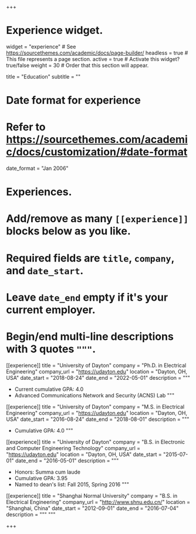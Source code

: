 +++
# Experience widget.
widget = "experience"  # See https://sourcethemes.com/academic/docs/page-builder/
headless = true  # This file represents a page section.
active = true  # Activate this widget? true/false
weight = 30  # Order that this section will appear.

title = "Education"
subtitle = ""

# Date format for experience
#   Refer to https://sourcethemes.com/academic/docs/customization/#date-format
date_format = "Jan 2006"

# Experiences.
#   Add/remove as many `[[experience]]` blocks below as you like.
#   Required fields are `title`, `company`, and `date_start`.
#   Leave `date_end` empty if it's your current employer.
#   Begin/end multi-line descriptions with 3 quotes `"""`.
[[experience]]
  title = "University of Dayton"
  company = "Ph.D. in Electrical Engineering"
  company_url = "https://udayton.edu"
  location = "Dayton, OH, USA"
  date_start = "2018-08-24"
  date_end = "2022-05-01"
  description = """
  * Current cumulative GPA: 4.0
  * Advanced Communications Network and Security (ACNS) Lab
  """

[[experience]]
  title = "University of Dayton"
  company = "M.S. in Electrical Engineering"
  company_url = "https://udayton.edu"
  location = "Dayton, OH, USA"
  date_start = "2016-08-24"
  date_end = "2018-08-01"
  description = """
  * Cumulative GPA: 4.0
  """
  
[[experience]]
  title = "University of Dayton"
  company = "B.S. in Electronic and Computer Engineering Technology"
  company_url = "https://udayton.edu"
  location = "Dayton, OH, USA"
  date_start = "2015-07-01"
  date_end = "2016-05-01"
  description = """
  * Honors: Summa cum laude
  * Cumulative GPA: 3.95
  * Named to dean's list: Fall 2015, Spring 2016
  """
  
[[experience]]
  title = "Shanghai Normal University"
  company = "B.S. in Electrical Engineering"
  company_url = "http://www.shnu.edu.cn/"
  location = "Shanghai, China"
  date_start = "2012-09-01"
  date_end = "2016-07-04"
  description = """
  """
 
+++
